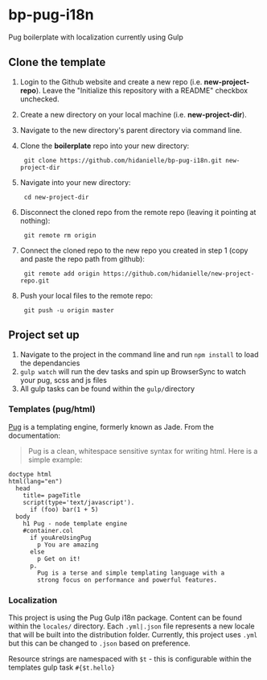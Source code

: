 # bp-pug-i18n
Pug boilerplate with localization currently using Gulp

## Clone the template

1. Login to the Github website and create a new repo (i.e. **new-project-repo**). Leave the "Initialize this repository with a README" checkbox unchecked.

2. Create a new directory on your local machine (i.e. **new-project-dir**).

3. Navigate to the new directory's parent directory via command line.

4. Clone the **boilerplate** repo into your new directory:

        git clone https://github.com/hidanielle/bp-pug-i18n.git new-project-dir

5. Navigate into your new directory:

        cd new-project-dir

6. Disconnect the cloned repo from the remote repo (leaving it pointing at nothing):

        git remote rm origin

7. Connect the cloned repo to the new repo you created in step 1 (copy and paste the repo path from github):

        git remote add origin https://github.com/hidanielle/new-project-repo.git

8. Push your local files to the remote repo:

        git push -u origin master 
        
        
## Project set up

1. Navigate to the project in the command line and run `npm install` to load the dependancies
2. `gulp watch` will run the dev tasks and spin up BrowserSync to watch your pug, scss and js files
3. All gulp tasks can be found within the `gulp/`directory

### Templates (pug/html)
[Pug](https://github.com/pugjs/pug) is a templating engine, formerly known as Jade. From the documentation:

> Pug is a clean, whitespace sensitive syntax for writing html. Here is a simple example:

```
doctype html
html(lang="en")
  head
    title= pageTitle
    script(type='text/javascript').
      if (foo) bar(1 + 5)
  body
    h1 Pug - node template engine
    #container.col
      if youAreUsingPug
        p You are amazing
      else
        p Get on it!
      p.
        Pug is a terse and simple templating language with a
        strong focus on performance and powerful features.
```

### Localization
This project is using the Pug Gulp i18n package. Content can be found within the `locales/` directory. Each `.yml|.json` file represents a new locale that will be built into the distribution folder. Currently, this project uses `.yml` but this can be changed to `.json` based on preference. 

Resource strings are namespaced with `$t` - this is configurable within the templates gulp task
`#{$t.hello}`


